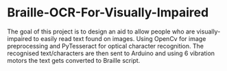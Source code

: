 # Braille-OCR-For-Visually-Impaired
The goal of this project is to design an aid to allow people who are visually-impaired to easily read text found on images. Using OpenCv for image preprocessing and PyTesseract for optical character recognition. The recognised text/characters are then sent to Arduino and using 6 vibration motors the text gets converted to Braille script.
